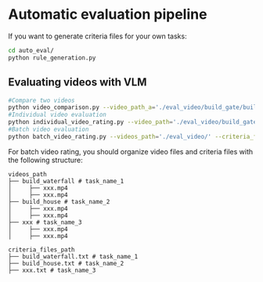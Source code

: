 
# Automatic evaluation pipeline
If you want to generate criteria files for your own tasks:
```bash
cd auto_eval/
python rule_generation.py
```

## Evaluating videos with VLM
```bash
#Compare two videos
python video_comparison.py --video_path_a='./eval_video/build_gate/build_gate_5.mp4' --video_path_b='./eval_video/build_gate/build_gate_7.mp4' --criteria_path='./auto_eval/criteria_files/build_gate.txt' 
#Individual video evaluation
python individual_video_rating.py --video_path='./eval_video/build_gate/build_gate_5.mp4' --criteria_path='./auto_eval/criteria_files/build_gate.txt' 
#Batch video evaluation
python batch_video_rating.py --videos_path='./eval_video/' --criteria_files_path='./auto_eval/criteria_files/' 
```

For batch video rating, you should organize video files and criteria files with the following structure:

```
videos_path     
├── build_waterfall # task_name_1     
│     ├── xxx.mp4
│     ├── xxx.mp4
├── build_house # task_name_2
│     ├── xxx.mp4
│     ├── xxx.mp4
├── xxx # task_name_3
│     ├── xxx.mp4
│     ├── xxx.mp4
```

```
criteria_files_path     
├── build_waterfall.txt # task_name_1     
├── build_house.txt # task_name_2
├── xxx.txt # task_name_3
```




